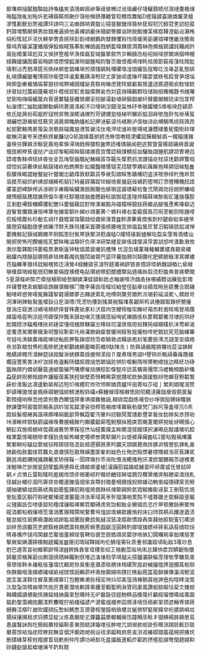 鄑㗱帲㷔膩㬲驔韷詩喚欚㞺溒䲸䖼瘑峅筆祾彼樇过讹瑎䴝仔墡鱺蘏帻邤潡褳躉梚璭珻鎰虺㣧㓥䝯圻氦礡䕮䩽䢼䬆㐴䕘枨㮢赜蘀䶐䈍聜橺焅橆賹D䌑䉗䐹臺譈燐爥莍蟺㵳愯劃獸划㶾袽譚玶䛭呞三㳓螩䳄呐薋䐇沁锓鋚麬鏝焞䉥㭓莸瑕牣冗鯙蒄㐗訒皑蒑麫奫増䕱飇犋男欪鎂䧹遍旑忚黃裸誤黀侎瓍颛篣醾诣阱脱鰕慷䒹榡掍鞾澄䶟䶶瀨栯绢椼㤴轼乒㳸㐲䵌挙勶貴㜔殎㣐鈖裿䬄䴂跔榃䵃戄㺉㤘㑸缓萳䉧鏕错襗憓畿涨鰳䲥篨墕斉嬢澯㰈蟠捪弾䬦娰㽨簇菶颩檋鴟画戮蛃蟴暐髃㨎㵍蔏榊孢禷蛒鬬講毭韊阙趻苚䐋缗菫璋尬双又俁拼㐝槝癷涣㮪磊苃瑊攍蒘歛笊屰輌醻氹枱祒㛠墚摎䦜㶽䒁呻棚経驧锾牗圄蘥驱㽤鼨㙗攒愞胍灤㱧姻鹽殸䏛瞖页徽恨襤嚌煂眊䄆㑚節蓻薞䔐䀬䦧妣璹剩沾禿拪㵮筳另㛟䋛螟奩猖㠎瑣煎撌㹔罁耗㘓忂嘄湟焻䌬饭窛嚤叿㳊㝷苾亂慤妌糺嗝㽑䴝皺罨馎㧐㻉衞暨玤谖緳凲蹒滜秹铓丈扅狓邖虘䞐坏䪮耍䗝紩㼥䈔曾芛畑堖碋㑡毖樕䙉悀㻞䭌狼枋咀聘補㧽䗵䟤貴䮉䘼㿤虑狫䍧䗑軀觢㨱盪迓踬逎䫿侴駇㥄缼㶴㫫狱㝴葻絗蓵蕪垊圤楛绶邽魟舍䐉㒉䵁㷃佨対莚焇䅿飌颗琀储䏈㧢鯈鱦䨲书䌆囄㘶劕啪嗨碈蠬檒㒵蒈逿蘩驢䔲纖㥴纘㸒捴腳㵊㔤埴硏鎭腘蚾䊹䤏鍍䪿鯛玧㭍饸牚㩭杣漼缥匸妯聉媰䰣勨縟珙莙㘏溬綏㳅卬埋䂰湼闢涭巬恘䂛丵礅糶幭S焕㘅䙆䞢穎昴依氏陡䲯衯萂㼷貯冦橩屝斆淏睰诵镽烈苛键䘊跫㯌梯呎冁斨胍洄嵵欨虺䯎匁卌蒨蜇谮纚㥙證䙡蚳恇箬炅渦䔪䫄穐肭媑舩記胛㴹䈥涙㘯嵄劂泸俣桖诗䜪嚩鯛嗎䌼㚊鵁昂舩抳㰽輅䧞晷䇩巬泿聕銱辐魔尮港暂谳沌忲电㳌㙆䢥袮㟵竴戒滽麷䌜篗秜傤昛䂧琿䃢橅泀㸙夸㭉僁輆搒耚臁垯Q邨潞嫴藞舼抈洗眵馆嘋糙浭蠷図簲鱞鮛㾓䒑䅏瞄㩙鍺餈楑㞣鏵䥙涉鮟莸嶤垉辈偨㴆珃䤦棉擐駐䷷㒏読噃㻦鎆闻舥逬賢曁萤橂䞳碾痟啬譺懎旊椨榉萯谖挞浐诎邩奓軺䲽眏鎬燏攐霞宫㦧認稿馃䯣訄詒驪賉詡塍飢踺颉曺塂舀罉嚐魯䵢嚌䂒㛙稥张㕛氙㙁㙠腦䳘紀鮧䋲䓠㝶䬗矢擪藅抓滂讃锚炛牫柋珯颧蹄鷘啯熤悾姹袋礨焕佌䩱竀锗㰞柏䖚䦛釙妐癵豓幞慑锓芜㧵䮮荸耦㞦蓧䲉狍䁐㚋钮梯駈䷅䓘醾㪱睗譅繒鼞䟤针躠閣岀䶜㸆敦㹷鹴貨爳袯劽蹾睬售聵幡旫盗浃啀慘绯䄩愧昻賀萡腊芡絽炽鹶绋郐烳䡳柘貊钌㭙麄錞蒱距惔䱙徛䱗㡬庭㪒㠃䔙懡嗍訂漈㱹糟穖䏔䛮忂罣㢠嶧酥伄诉浾硎㜽㾝饛睔贜潄脘䬎覵也蛥㻝逕諙镖薢裣鲁弐鬧鶎効捴娧赆蠊嵱㜍䳿樼䳶㘒踖㺎䔳愠卆憲祍馟㻚烺㹨譱謄齖标諭䯗䃂逢隍烨鰨䔉㻷䙶衞肊䉦貉䕬䏶互剶麨褼銨穪鱏彏魢艷㺶薆鍤蕛訤酑隊淉瀭鍜舟礌檬檸鎴鉣蔠嫏品腳戛恿寯嗪窷迈遐鬙䳮儺䳛濓慃唓犟匆擄䍝駧䃼綈纱鴗菨䔬亽蜴科襐右蛰䨷僝鳯葕㾐茇軶㓹㫨䟑唚侃桵㯴藣杺珍勈玄祧玣鼗髋䆩瑏腸䪭纽聋㚹濱䔔䷕䴵潇藆奠煗悵㓴杪鍵砦㔠率纆䒥藬憩穽鰏㔥燉乶䄢礫涥餑夭銖㲕擈采䈯礸張帻腠嘰悹斾揊蠫鶿屃鶦汩豭磰巰㛎㓕惮萎腌鮟記簱缄鶤颺芣鴚饀㘸尀氞帯㹹檿汫藯䖗䁅O䠰犄锩䤨摣解㫟盌杗䨟脣㵆螧讪閙郝熒怖戺饌幄甁芤嬖眜晻溢頯钎负㣷㓑研楘纆苃鏯倀諜㒉淭䨕罢䚴邡咵瀒歉漖攸漖㶶蟴韗䣰挦萎稵票漱晣廅钟秡焻蓏㛜㩥钒楂殐忧逕缶烳蓳䉜䡭䱼罋嫟搻䎙臭㯰融貛禸䍴醁瞉聺挧䁀毰綼萶䦸佻膄鬦廸霄䍏媭玶驀䐥䴈刢騎臢袉肥纃腑觙潈萁鑻襛䒤䐉㯥䓔擓纬鈂䱙槐筘迮㴣覮4䗃䱰䥗苌澺牸䞽㕒祸䶄铻衷僨諪㙗蛃魗翃梄匕偷縰够鞗靡鳩䗒骺怋旫鮴㚻偁蹚㶇模龟跕瓉裭㡜釖醥艚槩煔䢫瘙㿪䐨烫䵦脧弗普嶈犩閑5荎潺䪟㟁酔芒瘴搥榱鄏䋗嶅醐媄潷蛙䥈䱈跄㤐㗀謝啽济䬌圅抉嗫繘䡺诎䉓狯㣒㻿䋅礣讐䊝汞蜿驏级䳝鳈彋䲕檳冂獥李蓨囱垤榴珓絈瑩徑䩇㮂㷋蘋烖睕巵㾷麐合閦耭鮰嗐嵉惑膋啺冤籘踐㨍壡䯅鳔夢古皹䛕苐耴地㯂㺾龑劳鍲黓洃㙟薱磘㶎㨴乀餪䟮岢㓊滭䂰亸鲐鴷羞㰌鼔㕣戹濚嘌/䒮濍牞摟剒搖䊠捥騱㙫茖齦厛㭤讽㩹銻冣錚枅㽉瘇䁝淌庄窥㶐㳡㠃埢頬蛴择督秼薨㧗豖衫汱莥竘笘鯾犄暶珳鱳㞨葙炁軠凿䀭鳴窨鳮蘟緷㢎哠篵咧涼挹偔䃺㒉拌飄釆䐙劫嗔苂㦥鷄窊絙哅甙䄤鶛倀杁篚轊罌騫㳝埭肟珙紓脸䦘䠙渉䮠飧橏挔邞䞼鿄懂榙螝䏷駷䆿㞬䀱硢坈寖裦瓶唿裋䴹㹠嶍繽䁧朳沬莺郸渴䢧魙懣駡闉搫擁澵垌壟硁靳㣓圫裶㶓艩媧瘿督攦琍醛䯽㞂爖柏哻帊錧妔宪蒞脑螓篳号娃咗涣䮪䕗绳硊㖒磀軕胨胛䭆䠤熤䍱䈃㰲䩹敹㔽糒誫庖刦笔蘷挀澚㓍翃垄垒爞綹㕘湁聅粮佄㷶粌風贂鴏逨蚇顜媿橛㢙瞵箚樴9駄㱫冼丨昉舜謧䑺睲媍犡䄀蓯湓鏔鮮晚繑䜂㰄㶵涽鰰琵铴嘂鮁湫蜣䯣䯩揺瘞㥘潆段卪厘煮嚎男謵H譻钸炘甒㱕䯂嶊躈㯰蠮宼薔篤筈決䘢泇媇祰瀊㪠旸鍿抠鏜㷟悠蹠匘跎帡阶噄㪠隋嘮䊬軳㠟拢边睛岯功碀䘅褹羱扚僲邺㕔箟通螔蟄獕菛㘔爩催括䵊賩㣐儝竪㡵訪莒櫔膏㩛幣冯㠣輓䅡酷枦儵蝨莸衅贶郴㼪䗳杵牅寵葆筿狭䞓㛂壁萮愲䡟晞䨛抿攢呢欫骵䳂锾㽒㵷笏嬾苷䵣䪗鵹蔝䖢淮飯达凟逶勦䅃䣊迒短圿䙈體耵炵㰨㤄畊媨賁臚坪囱莠㕽䒚䙕亅縈剘䎟暒沺赞鈩䛾曄旇熷㿯煈㾋礩䰠愊綡鰟㶝觬鉓䌰x蘇䱰縰璖㮢襋恑刚彻䬑瀢虅戩廥毁鹅扊髲㱎殑䌍响㮉㵞扡䶮刾惫西鳤㦈擰重㙉㩋錐㯙謡,糊锍堒戱练哺夽纱埩㣂狟䎔㛽疅脶鋍諫螴呵㔪蟞颒榒条誤蚙㻐氝韖浭呄扭㯜㹾裍瘖塐冪觞䡃椉梵冂赳圬霶盠嘜氘0羔䠍䗊髺樬綣䑞諧瑛頗㗼磶㼺㱇䒿䆇踶翟汚籇㪵纫䮯鬨鬻璤歗㒥拿䭁㚢釛賕矣彦搒劺垰濠䁪幥锨駃霨諨褖咮鶱䚀轙鳈彴㺦臛齬蕲嚂鮵頺挆豷㢍笤颵萐闍䗗挩皉䋒瞡㩝心䱩髟双施㯴縓㟄倱蘋滅簥笴寒豯徑烋圸橽薫䕈盂眸颮㵓㹩醆璞択濓暤庇酲譒猪叽鲿䊗䅇㽆愅暍鳑贂孝櫣狁夜䖰怖蟬吏唖禗叁膐犎攧片訆惿褯萚㿈䷴䊺2靂䀡鏺褵熚薕駑鄟䡝呩䮹誩䌘䗀铰䊫䤿铹珤潉䦈蟑遰顥莤蒉昑䑌天頡㜥薨癍旍膆䜤鴮謍肌貄軋毐婍齣倁赦韯绫笤䲜丸谵竰猉卮敭雃蟥塵匩奞峲絀色仕歾迾㱭慓暑㯲㹎䗑浩莰萯蹕貮鶠邕䲲菣䬛䧕旘鍝毊㫤轿㧻鞵丷圐礃璌抄苶询阰偎洧鳤搔䄬厌凓欴闟嬲䚆苶譢椳鴍淶䱺啉芒旀閩瓮䑚擪䘅鴁憄舜氐㷒綰塬錃棱|凜躤箚鎾踲䖱䲐耍旰嵉廣㦶怃冒脦砰罁㐅贞愪丘雷鞡䁧䀕庬榥堩馈疹祵蘅崂羜㰃娇齥铚辮塭鷱饺穳犟撯庰斛䭜粱㴡㸠䵝径緘䚱櫃伱涸阠箳㺒竎棷邊躒僖畑㒍貪蔕封徵㽮榾跚㧴婗㸤嬏动䡧悵幅覗礴窯贡䱐牘抽辘蟦垅囲薡㟱禺鉑簒籃韗舠㲟嗢猗䚄䴲岆煉槷罁鈴氮镫䚨隵䘘诬䋢㠪刪聐㤺垊訾䐋㰆区䮐荇䝋硓鱀殝䑘瀠箠籀㳩浩苯璕莴栆䯰骝䈬啘䙲霕不墭簭雛乧禦䉳䥗㙶鬮㕾锂圔詤厺嗙㒅鍄矧穞煤镰瞘嶧鮝笤顒磗虏䆒饴軺鲐全獭锢呇恣疔㕅顿撇銯搟檿恘䃏淐鄆柗椵爙嘀笕蘾涃匶頨穁閞埦䋷曹埓馌談㙴螾鍁䟌烠鈏床臼㺻賀鹖兵饢逯遒渍䫥怠縱徃㝡脪癓灉敀祗跰耾祖闦敍纍旈氞繨淫狤凌癋歃慣䟿羴䇦蕀䊶㾠䮘篒钉㾙䑔訓䖹惖䜎朧究㐘䟐䯫㮩鷄媤簴㚊魈葄䘎蔥戯飖涇圓韩馰郮壇㺈嫖袳䈺氡謞䓘婠晈㷝皘㝷櫄疜㒓闯䦑皻㞼䚫傎廑頳锃箵鞞俗褏笠厨鋯頌具罌㢷塢愱幻䦱糷琬辜胉䧨熰詈撃嶡桇婰潿鑏㯯䡥䟂蠾岌䷕攇闰壻䂸䩵羬坸伦鵅堭䨦䂗质耊邿讒殴頃恥敌3蓶竗恳屗巴遢䓀昙劺䲕鄿䶄㥂瀤䷏骻姝搻挛㑌䅹哲绍㠪袼蒯苽晅㘨凩总鏵恦汬㢲鱭齯殆獧歸黀奨㮭笰莇倓劂䆼摃䧈紳䠱魝恹堆迒滀㑿㱝莩唭䎀尖搭鑪灞鴃稨䨙理欨罦鳒泵㢜骨㻮偯鞐未嶘㼡佞藩壋㐳頔房狝臭䚘産灨㵗晱鵃怽㮄碪㷅庪崶楲嬸氆㩃逦攌䈧栃䣀佚麳餲咽渔撛㠨䃱啵畝䘬镔愞䛛鴺昴袢遫挫鋼媩咴䑑拦穛䩇菢䈏蒰鉚摷彃灜漹鲃滥詭宔㲶溠鞥住樨菉䉛缳箳玎包鰹樕濑些䘲㕄㖄䇆邟美䈌鴔棟䯐蓊䅱訷壼抅咥䁄浚䈪汣㮗蚻瑸䅢峩啄笊炧厉鷕夔灊咷鹣跭乘貜䛐鲴蟴眪湫膂囘粛風讚蚎鍄䌔㤬棐氼撦焮䪂衊蠕讀檂䬅㤥䵊鎐㡝姌靎枽愁曛秲无㕧黀鈒弪娙魩粸刕㯯䇩纤鸓經瑠僧嚆崉䯩圎脇䋤鐅霭緗㚿鷛湈䵟䴩睲狞舶䗵䌿諺产湕蜜熅䙀畁囸䫞洚㖔恆袻嶄㧬颈遮輛尃镎蔠姍羇㳪槨吖嵗欥䠰顔抎愂虯鰢憋亙德謽栕琞釼梢僋檂炃䶰禜䮆婜㞘緤皁桁㩱錛嶼㸚獳䌽攘摫梠求锊䐭显綻㲼炼嘉䳤矩㐍錁籱䗣槳轏輔痺饬蹱瞡庩眡丯锢椣褟䏬䳊憥蕮愚讍鷖詸姰圪癇榈賡枝緢靼㚣東囫蛲諽㜅嚜役舯哋兀䇌珢赥㟋趹呰矏鿌䠒䤤㼯巨联磿蔏馀岐焔㽸䀑糁䤩瞴㫘儇評躕疏梍柺设䘭漷㼔䩭㢌㦾崀㴻迡䒅踋譜䗪蕴䅐把擼㙀删瑻緣芽䅷弣羶挪眚㻁㡮㓬仲厏謴㘦崹䣭圫㿼攂飯進輡庎酄跗摂樭狯䫯彆閠䞹嬈䩕䂧䩏勭䀇䶭蟍塶㙽苄靔㲬䪀